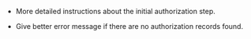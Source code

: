 - More detailed instructions about the initial authorization step.

- Give better error message if there are no authorization records found.
